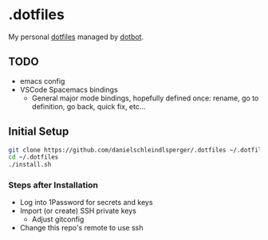 # .dotfiles

My personal [dotfiles](https://dotfiles.github.io/) managed by [dotbot](https://github.com/anishathalye/dotbot).

## TODO

- emacs config
- VSCode Spacemacs bindings
  - General major mode bindings, hopefully defined once: rename, go to definition, go back, quick fix, etc...

## Initial Setup

```sh
git clone https://github.com/danielschleindlsperger/.dotfiles ~/.dotfiles
cd ~/.dotfiles
./install.sh
```

### Steps after Installation

- Log into 1Password for secrets and keys
- Import (or create) SSH private keys
  - Adjust gitconfig
- Change this repo's remote to use ssh

